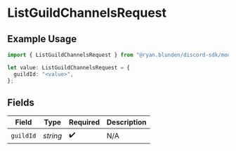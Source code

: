 # ListGuildChannelsRequest

## Example Usage

```typescript
import { ListGuildChannelsRequest } from "@ryan.blunden/discord-sdk/models/operations";

let value: ListGuildChannelsRequest = {
  guildId: "<value>",
};
```

## Fields

| Field              | Type               | Required           | Description        |
| ------------------ | ------------------ | ------------------ | ------------------ |
| `guildId`          | *string*           | :heavy_check_mark: | N/A                |